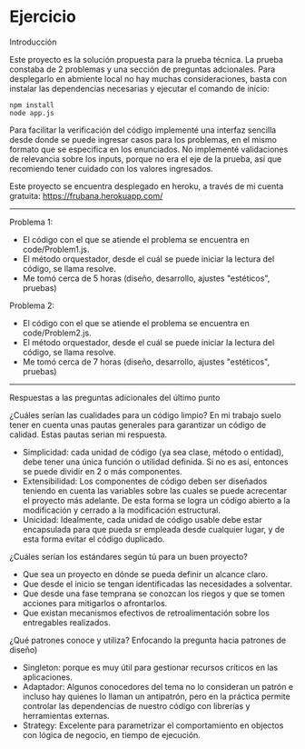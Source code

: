 ﻿# Ejercicio

Introducción

Este proyecto es la solución propuesta para la prueba técnica. La prueba constaba de 2 problemas y una sección de preguntas adcionales.
Para desplegarlo en abmiente local no hay muchas consideraciones, basta con instalar las dependencias necesarias y ejecutar el comando de inicio:

	npm install
	node app.js

Para facilitar la verificación del código implementé una interfaz sencilla desde donde se puede ingresar casos para los problemas, en el mismo
formato que se especifica en los enunciados. No implementé validaciones de relevancia sobre los inputs, porque no era el eje de la prueba, 
así que recomiendo tener cuidado con los valores ingresados.

Este proyecto se encuentra desplegado en heroku, a través de mi cuenta gratuita:
https://frubana.herokuapp.com/

- - - - - - - - - - - - - - - - - - - - - - - - - - - - - - - - - - - - - - - - - - - - - - - - - - - - - - - - - - - - - - - - - - - - - - - - - - - - - - - - - 

Problema 1:
 * El código con el que se atiende el problema se encuentra en code/Problem1.js.
 * El método orquestador, desde el cuál se puede iniciar la lectura del código, se llama resolve.
 * Me tomó cerca de 5 horas (diseño, desarrollo, ajustes "estéticos", pruebas)

 Problema 2:
 * El código con el que se atiende el problema se encuentra en code/Problem2.js.
 * El método orquestador, desde el cuál se puede iniciar la lectura del código, se llama resolve.
 * Me tomó cerca de 7 horas (diseño, desarrollo, ajustes "estéticos", pruebas)

- - - - - - - - - - - - - - - - - - - - - - - - - - - - - - - - - - - - - - - - - - - - - - - - - - - - - - - - - - - - - - - - - - - - - - - - - - - - - - - - - 

Respuestas a las preguntas adicionales del último punto

¿Cuáles serían las cualidades para un código limpio?
 En mi trabajo suelo tener en cuenta unas pautas generales para garantizar un código de calidad. Estas pautas serian mi respuesta.
 - Simplicidad: cada unidad de código (ya sea clase, método o entidad), debe tener una única función o utilidad definida. Si no es así, entonces
   se puede dividir en 2 o más componentes.
 - Extensibilidad: Los componentes de código deben ser diseñados teniendo en cuenta las variables sobre las cuales se puede acrecentar el proyecto
   más adelante. De esta forma se logra un código abierto a la modificación y cerrado a la modificación estructural.
 - Unicidad: Idealmente, cada unidad de código usable debe estar encapsulada para que pueda sr empleada desde cualquier lugar, y de esta forma
   evitar el código duplicado.

¿Cuáles serían los estándares según tú para un buen proyecto?
 - Que sea un proyecto en dónde se pueda definir un alcance claro.
 - Que desde el inicio se tengan identificadas las necesidades a solventar.
 - Que desde una fase temprana se conozcan los riegos y que se tomen acciones para mitigarlos o afrontarlos.
 - Que existan mecanismos efectivos de retroalimentación sobre los entregables realizados.

¿Qué patrones conoce y utiliza?
 Enfocando la pregunta hacia patrones de diseño)
 - Singleton: porque es muy útil para gestionar recursos críticos en las aplicaciones.
 - Adaptador: Algunos conocedores del tema no lo consideran un patrón e incluso hay quienes lo llaman un antipatrón, pero en la práctica permite
   controlar las dependencias de nuestro código con librerías y herramientas externas.
 - Strategy: Excelente para parametrizar el comportamiento en objectos con lógica de negocio, en tiempo de ejecución. 
